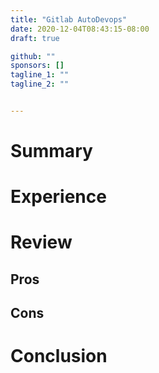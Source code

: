 ```yaml
---
title: "Gitlab AutoDevops"
date: 2020-12-04T08:43:15-08:00
draft: true

github: ""
sponsors: []
tagline_1: ""
tagline_2: ""


---
```


# Summary

# Experience

# Review

## Pros

## Cons

# Conclusion